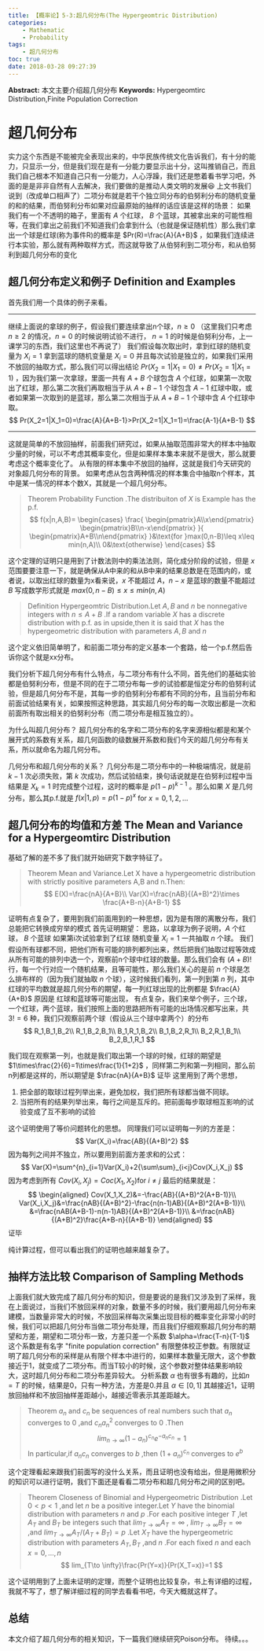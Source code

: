 ```yaml
---
title: 【概率论】5-3:超几何分布(The Hypergeomtric Distribution)
categories:
    - Mathematic
    - Probability
tags:
    - 超几何分布
toc: true
date: 2018-03-28 09:27:39
---
```


**Abstract:** 本文主要介绍超几何分布
**Keywords:** Hypergeomtirc Distribution,Finite Population Correction

<!--more-->
# 超几何分布
实力这个东西是不能被完全表现出来的，中华民族传统文化告诉我们，有十分的能力，只显示一分，但是我们现在是有一分能力要显示出十分，这叫推销自己，而且我们自己根本不知道自己只有一分能力，人心浮躁，我们还是憋着看书学习吧，外面的是是非非自然有人去解决，我们要做的是推动人类文明的发展😆
上文书我们说到（改成单口相声了）二项分布就是若干个独立同分布的伯努利分布的随机变量的和的结果，而伯努利分布如果对应最原始的抽样的话应该是这样的场景：
如果我们有一个不透明的箱子，里面有 $A$ 个红球， $B$ 个蓝球，其被拿出来的可能性相等，在我们拿出之前我们不知道我们会拿到什么（也就是保证随机性）那么我们拿出一个球是红球(称为事件R)的概率是 $Pr(R)=\frac{A}{A+B}$ ，如果我们连续进行本实验，那么就有两种取样方式，而这就导致了从伯努利到二项分布，和从伯努利到超几何分布的变化
## 超几何分布定义和例子 Definition and Examples
首先我们用一个具体的例子来看。

----------
继续上面说的拿球的例子，假设我们要连续拿出n个球，$n\geq 0$  （这里我们只考虑 $n\geq 2$ 的情况，$n=0$ 的时候说明试验不进行， $n=1$ 的时候是伯努利分布，上一课学习的东西，我们这里也不再说了） 我们假设每次取出时，拿到红球的随机变量为 $X_i=1$ 拿到蓝球的随机变量是 $X_i=0$ 并且每次试验是独立的，如果我们采用不放回的抽取方式，那么我们可以得出结论 $Pr(X_2=1|X_1=0)\neq Pr(X_2=1|X_1=1)$ ，因为我们第一次拿球，里面一共有 $A+B$ 个球包含 $A$ 个红球，如果第一次取出了红球，那么第二次我们再取相当于从 $A+B-1$ 个球包含 $A-1$ 红球中取，或者如果第一次取到的是蓝球，那么第二次相当于从 $A+B-1$ 个球中含 $A$ 个红球中取。
$$
Pr(X_2=1|X_1=0)=\frac{A}{A+B-1}>Pr(X_2=1|X_1=1)=\frac{A-1}{A+B-1}
$$


----------

这就是简单的不放回抽样，前面我们研究过，如果从抽取范围非常大的样本中抽取少量的时候，可以不考虑其概率变化，但是如果样本集本来就不是很大，那么就要考虑这个概率变化了。
从有限的样本集中不放回的抽样，这就是我们今天研究的对象超几何分布的背景。
如果考虑从包含两种情况的样本集合中抽取n个样本，其中是某一情况的样本个数X，其就是一个超几何分布。

>Theorem Probability Function .The distribuiton of $X$ is Example has the p.f.
$$
f(x|n,A,B)=
\begin{cases}
\frac{
\begin{pmatrix}A\\x\end{pmatrix}
\begin{pmatrix}B\\n-x\end{pmatrix}
}{
\begin{pmatrix}A+B\\n\end{pmatrix}
}&\text{for }max(0,n-B)\leq x\leq min(n,A)\\
0&\text{otherwise}
\end{cases}
$$

这个定理的证明只是用到了计数法则中的乘法法则，简化成分阶段的试验，但是 $x$ 范围要要注意一下，就是确保从A中来的和从B中来的结果总数是在范围内的，或者说，以取出红球的数量为x看来说，$x$ 不能超过 $A$，$n-x$ 是蓝球的数量不能超过 $B$ 写成数学形式就是 $max(0,n-B)\leq x\leq min(n,A)$

>Definition Hypergeomtric Distribution.Let $A,B$ and $n$ be nonnegative integers with $n\leq A+B$ .If a random variable $X$ has a discrete distribution with p.f. as in upside,then it is said that $X$ has the hypergeometric distribution with parameters $A,B$ and $n$

这个定义依旧简单明了，和前面二项分布的定义基本一个套路，给一个p.f.然后告诉你这个就是xx分布。

我们分析下超几何分布有什么特点，与二项分布有什么不同，首先他们的基础实验都是伯努利分布，但是不同的在于二项分布每一步的试验都是恒定分布的伯努利试验，但是超几何分布不是，其每一步的伯努利分布都有不同的分布，且当前分布和前面试验结果有关，如果按照这种思路，其实超几何分布的每一次取出都是一次和前面所有取出相关的伯努利分布（而二项分布是相互独立的）。

为什么叫超几何分布？
超几何分布的名字和二项分布的名字来源相似都是和某个展开式的系数有关系，超几何函数的级数展开系数和我们今天的超几何分布有关系，所以就命名为超几何分布。

几何分布和超几何分布的关系？
几何分布是二项分布中的一种极端情况，就是前 $k-1$ 次必须失败，第 $k$ 次成功，然后试验结束，换句话说就是在伯努利过程中当结果是 $X_k=1$ 时完成整个过程，这时的概率是 $p(1-p)^{k-1}$ 。那么如果 $X$ 是几何分布，那么其p.f.就是 $f(x|1,p)=p(1-p)^x$ for $x=0,1,2,\dots$
## 超几何分布的均值和方差 The Mean and Variance for a Hypergeomtirc Distribution
基础了解的差不多了我们就开始研究下数字特征了。

>Theorem Mean and Variance.Let X have a hypergeometric distribution with strictly positive parameters A,B and n.Then:
$$
E(X)=\frac{nA}{A+B}\\
Var(X)=\frac{nAB}{(A+B)^2}\times \frac{A+B-n}{A+B-1}
$$

证明有点复杂了，要用到我们前面用到的一种思想，因为是有限的离散分布，我们总能把它转换成穷举的模式
首先证明期望：
思路，以拿球为例子说明，$A$ 个红球， $B$ 个蓝球 如果第i次试验拿到了红球 随机变量 $X_i=1$ 一共抽取 $n$ 个球。
我们假设所有球都不同，把他们所有可能的排列都列出来，然后把我们抽取过程等效成从所有可能的排列中选一个，观察前n个球中红球的数量。那么我们会有 $(A+B)!$ 行，每一个行对应一个随机结果，且等可能性，那么我们关心的是前 $n$ 个球是怎么排布样的（因为我们就抽取 $n$ 个球），这时候我们看列，第一列到第 $n$ 列，其中红球的平均数就是超几何分布的期望，每一列红球出现的比例都是 $\frac{A}{A+B}$ 原因是 红球和蓝球等可能出现，
有点复杂，我们来举个例子，三个球，一个红球，两个蓝球，我们按照上面的思路把所有可能的出场情况都写出来，共 $3!=6$ 种，我们只观察前两个球（假设从三个球中拿两个）的分布
$$
R_1,B_1,B_2\\
R_1,B_2,B_1\\
B_1,R_1,B_2\\
B_1,B_2,R_1\\
B_2,R_1,B_1\\
B_2,B_1,R_1
$$

我们现在观察第一列，也就是我们取出第一个球的时候，红球的期望是 $1\times\frac{2}{6}=1\times\frac{1}{1+2}$ ，同样第二列和第一列相同，那么前n列都是这样的，所以期望是 $\frac{nA}{A+B}$
证毕
这里用到了两个思想，
1. 把全部的取球过程列举出来，避免加权，我们把所有球都当做不同球。
2. 当把所有的结果列举出来，每行之间是互斥的。把前面每步取球相互影响的试验变成了互不影响的试验

这个证明使用了等价问题转化的思想。
同理我们可以证明每一列的方差是：
$$
Var(X_i)=\frac{AB}{(A+B)^2}
$$
因为每列之间并不独立，所以要用到前面方差求和的公式：
$$
Var(X)=\sum^{n}_{i=1}Var(X_i)+2{\sum\sum}_{i<j}Cov(X_i,X_j)
$$
因为考虑到所有 $Cov(X_i,X_j)=Coc(X_1,X_2)\text{for }i\neq j$
最后的结果就是：
$$
\begin{aligned}
Cov(X_1,X_2)&=-\frac{AB}{(A+B)^2(A+B-1)}\\
Var(X_i,X_j)&=\frac{nAB}{(A+B)^2}-\frac{n(n-1)AB}{(A+B)^2(A+B-1)}\\
&=\frac{nAB(A+B-1)-n(n-1)AB}{(A+B)^2(A+B-1)}\\
&=\frac{nAB}{(A+B)^2}\frac{A+B-n}{(A+B-1)}
\end{aligned}
$$
证毕

纯计算过程，但可以看出我们的证明也越来越复杂了。

## 抽样方法比较 Comparison of Sampling Methods
上面我们就大致完成了超几何分布的知识，但是要说的是我们又涉及到了采样，我在上面说过，当我们不放回采样的对象，数量不多的时候，我们要用超几何分布来建模，当数量非常大的时候，不放回采样每次采集出现目标的概率变化非常小的时候，我们可以把超几何分布当做二项分布处理，而且我们仔细观察超几何分布的期望和方差，期望和二项分布一致，方差只差一个系数 $\alpha=\frac{T-n}{T-1}$ 这个系数是有名字 "finite population correction" 有限整体校正参数。有限就证明了超几何分布的采样是从有限个样本中进行的，如果样本数量无限大，这个参数接近于1，就变成了二项分布。而当T较小的时候，这个参数对整体结果影响较大，这时超几何分布和二项分布差异较大。
分析系数 $\alpha$ 也有很多有趣的，比如$n=T$ 的时候，结果是0，只有一种方法，方差是0.并且 $\alpha\in [0,1]$  其越接近1，证明放回抽样和不放回抽样差距越小，越接近零表示其差距越大。

>Theorem $a_n$ and $c_n$ be sequences of real numbers such that $a_n$ converges to $0$ ,and $c_na_n^2$ converges to $0$ .Then
$$
lim_{n\to \infty}(1-a_n)^{c_n}e^{-a_nc_n}=1
$$
In particular,if $a_nc_n$ converges to $b$ ,then $(1+a_n)^{c_n}$ converges to $e^b$

这个定理看起来跟我们前面写的没什么关系，而且证明也没有给出，但是用微积分的知识可以进行证明，我们下面还是看看二项分布和超几何分布之间的区别吧。

>Theorem Closeness of Binomial and Hypergeometric Distribution .Let $0< p < 1$ ,and let $n$ be a positive integer.Let $Y$ have the binomial distribution with parameters $n$ and $p$ .For each positive integer $T$ ,let $A_T$ and $B_T$ be integers such that  $lim_{T\to \infty}A_{T}=\infty$ , $lim_{T\to \infty}B_{T}=\infty$ ,and $lim_{T\to \infty} A_T/(A_T+B_T)=p$ .Let $X_T$ have the hypergeometric distribution with parameters $A_T,B_T$ ,and $n$ .For each fixed $n$ and each $x=0,\dots,n$
$$
lim_{T\to \infty}\frac{Pr(Y=x)}{Pr(X_T=x)}=1
$$


这个证明用到了上面未证明的定理，而整个证明也比较复杂，书上有详细的过程，我就不写了，想了解详细过程的同学去看看书吧，今天大概就这样了。

## 总结
本文介绍了超几何分布的相关知识，下一篇我们继续研究Poison分布。
待续。。。





